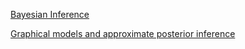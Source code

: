 [Bayesian Inference](https://en.wikipedia.org/wiki/Bayesian_inference)

[Graphical models and approximate posterior inference](http://www.cs.princeton.edu/courses/archive/spring06/cos598C/papers/chapter2.pdf)